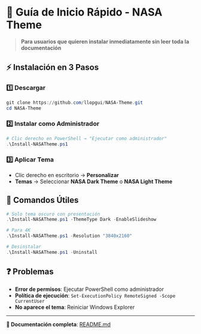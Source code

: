 # 🚀 Guía de Inicio Rápido - NASA Theme

> **Para usuarios que quieren instalar inmediatamente sin leer toda la documentación**

## ⚡ Instalación en 3 Pasos

### 1️⃣ **Descargar**

```powershell
git clone https://github.com/llopgui/NASA-Theme.git
cd NASA-Theme
```

### 2️⃣ **Instalar como Administrador**

```powershell
# Clic derecho en PowerShell → "Ejecutar como administrador"
.\Install-NASATheme.ps1
```

### 3️⃣ **Aplicar Tema**

- Clic derecho en escritorio → **Personalizar**
- **Temas** → Seleccionar **NASA Dark Theme** o **NASA Light Theme**

## 🎯 Comandos Útiles

```powershell
# Solo tema oscuro con presentación
.\Install-NASATheme.ps1 -ThemeType Dark -EnableSlideshow

# Para 4K
.\Install-NASATheme.ps1 -Resolution "3840x2160"

# Desinstalar
.\Install-NASATheme.ps1 -Uninstall
```

## ❓ Problemas

- **Error de permisos**: Ejecutar PowerShell como administrador
- **Política de ejecución**: `Set-ExecutionPolicy RemoteSigned -Scope CurrentUser`
- **No aparece el tema**: Reiniciar Windows Explorer

---

**📖 Documentación completa**: [README.md](README.md)
